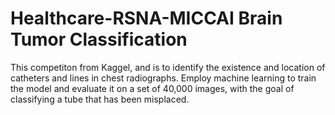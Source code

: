 # Healthcare-RSNA-MICCAI Brain Tumor Classification
This competiton from Kaggel, and is to identify the existence and location of catheters and lines in chest radiographs. Employ machine learning to train the model and evaluate it on a set of 40,000 images, with the goal of classifying a tube that has been misplaced. 
